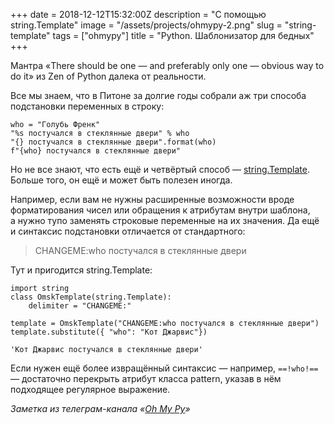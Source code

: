 +++
date = 2018-12-12T15:32:00Z
description = "С помощью string.Template"
image = "/assets/projects/ohmypy-2.png"
slug = "string-template"
tags = ["ohmypy"]
title = "Python. Шаблонизатор для бедных"
+++

Мантра «There should be one — and preferably only one — obvious way to do it» из Zen of Python далека от реальности.

Все мы знаем, что в Питоне за долгие годы собрали аж три способа подстановки переменных в строку:

```
who = "Голубь Френк"
"%s постучался в стеклянные двери" % who
"{} постучался в стеклянные двери".format(who)
f"{who} постучался в стеклянные двери"
```

Но не все знают, что есть ещё и четвёртый способ — [string.Template](https://devdocs.io/python~3.7/library/string#string.Template). Больше того, он ещё и может быть полезен иногда.

Например, если вам не нужны расширенные возможности вроде форматирования чисел или обращения к атрибутам внутри шаблона, а нужно тупо заменять строковые переменные на их значения. Да ещё и синтаксис подстановки отличается от стандартного:

> CHANGEME:who постучался в стеклянные двери

Тут и пригодится string.Template:

```
import string
class OmskTemplate(string.Template):
    delimiter = "CHANGEME:"

template = OmskTemplate("CHANGEME:who постучался в стеклянные двери")
template.substitute({ "who": "Кот Джарвис"})

'Кот Джарвис постучался в стеклянные двери'
```

Если нужен ещё более извращённый синтаксис — например, `==!who!==` — достаточно перекрыть атрибут класса pattern, указав в нём подходящее регулярное выражение.

<div class="row">
<div class="col-xs-12 col-sm-10 col-md-8"><p><em>Заметка из телеграм-канала <span class="nowrap"><i class="fas fa-kiwi-bird"></i> «<a href="https://t.me/ohmypy">Oh My Py</a>»</span></em></p></div>
</div>
